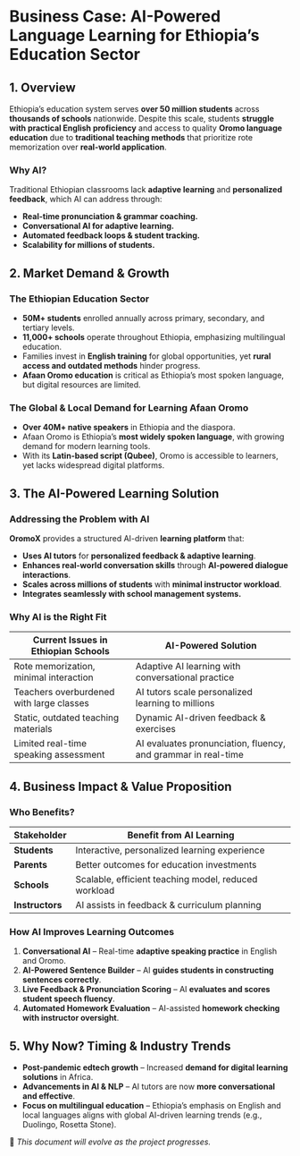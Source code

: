 # Business Case: AI-Powered Language Learning for Ethiopia’s Education Sector

## **1. Overview**

Ethiopia’s education system serves **over 50 million students** across **thousands of schools** nationwide. Despite this scale, students **struggle with practical English proficiency** and access to quality **Oromo language education** due to **traditional teaching methods** that prioritize rote memorization over **real-world application**.

### **Why AI?**

Traditional Ethiopian classrooms lack **adaptive learning** and **personalized feedback**, which AI can address through:

- **Real-time pronunciation & grammar coaching.**
- **Conversational AI for adaptive learning.**
- **Automated feedback loops & student tracking.**
- **Scalability for millions of students.**

## **2. Market Demand & Growth**

### **The Ethiopian Education Sector**

- **50M+ students** enrolled annually across primary, secondary, and tertiary levels.
- **11,000+ schools** operate throughout Ethiopia, emphasizing multilingual education.
- Families invest in **English training** for global opportunities, yet **rural access and outdated methods** hinder progress.
- **Afaan Oromo education** is critical as Ethiopia’s most spoken language, but digital resources are limited.

### **The Global & Local Demand for Learning Afaan Oromo**

- **Over 40M+ native speakers** in Ethiopia and the diaspora.
- Afaan Oromo is Ethiopia’s **most widely spoken language**, with growing demand for modern learning tools.
- With its **Latin-based script (Qubee)**, Oromo is accessible to learners, yet lacks widespread digital platforms.

## **3. The AI-Powered Learning Solution**

### **Addressing the Problem with AI**

**OromoX** provides a structured AI-driven **learning platform** that:

- **Uses AI tutors** for **personalized feedback & adaptive learning**.
- **Enhances real-world conversation skills** through **AI-powered dialogue interactions**.
- **Scales across millions of students** with **minimal instructor workload**.
- **Integrates seamlessly with school management systems.**

### **Why AI is the Right Fit**

| **Current Issues in Ethiopian Schools** | **AI-Powered Solution** |
|---------------------------------------|------------------------|
| Rote memorization, minimal interaction | Adaptive AI learning with conversational practice |
| Teachers overburdened with large classes | AI tutors scale personalized learning to millions |
| Static, outdated teaching materials | Dynamic AI-driven feedback & exercises |
| Limited real-time speaking assessment | AI evaluates pronunciation, fluency, and grammar in real-time |

## **4. Business Impact & Value Proposition**

### **Who Benefits?**

| **Stakeholder** | **Benefit from AI Learning** |
|----------------|----------------------------|
| **Students** | Interactive, personalized learning experience |
| **Parents** | Better outcomes for education investments |
| **Schools** | Scalable, efficient teaching model, reduced workload |
| **Instructors** | AI assists in feedback & curriculum planning |

### **How AI Improves Learning Outcomes**

1. **Conversational AI** – Real-time **adaptive speaking practice** in English and Oromo.
2. **AI-Powered Sentence Builder** – AI **guides students in constructing sentences correctly**.
3. **Live Feedback & Pronunciation Scoring** – AI **evaluates and scores student speech fluency**.
4. **Automated Homework Evaluation** – AI-assisted **homework checking with instructor oversight**.

## **5. Why Now? Timing & Industry Trends**

- **Post-pandemic edtech growth** – Increased **demand for digital learning solutions** in Africa.
- **Advancements in AI & NLP** – AI tutors are now **more conversational and effective**.
- **Focus on multilingual education** – Ethiopia’s emphasis on English and local languages aligns with global AI-driven learning trends (e.g., Duolingo, Rosetta Stone).

📌 *This document will evolve as the project progresses.*